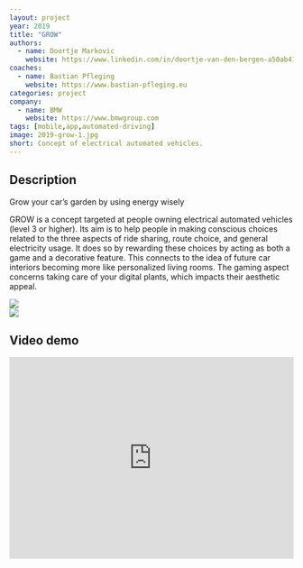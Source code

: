 ```yaml
---
layout: project
year: 2019
title: "GROW"
authors:
  - name: Doortje Markovic
    website: https://www.linkedin.com/in/doortje-van-den-bergen-a50ab4142/?originalSubdomain=nl
coaches:
  - name: Bastian Pfleging
    website: https://www.bastian-pfleging.eu
categories: project
company:
  - name: BMW
    website: https://www.bmwgroup.com
tags: [mobile,app,automated-driving]
image: 2019-grow-1.jpg
short: Concept of electrical automated vehicles.
---
```


## Description
Grow your car’s garden by using energy wisely

GROW is a concept targeted at people owning electrical automated vehicles (level 3 or higher). Its aim is to help people in making conscious choices related to the three aspects of ride sharing, route choice, and general electricity usage. It does so by rewarding these choices by acting as both a game and a decorative feature. This connects to the idea of future car interiors becoming more like personalized living rooms. The gaming aspect concerns taking care of your digital plants, which impacts their aesthetic appeal.

<div class="project-image">
  <img src="/assets/img/2019-grow-2.jpg">
</div>
<div class="project-image">
  <img src="/assets/img/2019-grow-3.jpg">
</div>

## Video demo
<iframe style="display:inline-block; border:0px solid #FFF; width: 100%; height: 358px" src="https://www.youtube.com/embed/yukptjFcLLk?playlist=yukptjFcLLk&loop=1&autoplay=1&mute=1" frameborder="0" allowfullscreen></iframe>
